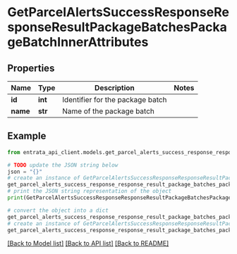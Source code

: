 # GetParcelAlertsSuccessResponseResponseResultPackageBatchesPackageBatchInnerAttributes


## Properties

Name | Type | Description | Notes
------------ | ------------- | ------------- | -------------
**id** | **int** | Identifier for the package batch | 
**name** | **str** | Name of the package batch | 

## Example

```python
from entrata_api_client.models.get_parcel_alerts_success_response_response_result_package_batches_package_batch_inner_attributes import GetParcelAlertsSuccessResponseResponseResultPackageBatchesPackageBatchInnerAttributes

# TODO update the JSON string below
json = "{}"
# create an instance of GetParcelAlertsSuccessResponseResponseResultPackageBatchesPackageBatchInnerAttributes from a JSON string
get_parcel_alerts_success_response_response_result_package_batches_package_batch_inner_attributes_instance = GetParcelAlertsSuccessResponseResponseResultPackageBatchesPackageBatchInnerAttributes.from_json(json)
# print the JSON string representation of the object
print(GetParcelAlertsSuccessResponseResponseResultPackageBatchesPackageBatchInnerAttributes.to_json())

# convert the object into a dict
get_parcel_alerts_success_response_response_result_package_batches_package_batch_inner_attributes_dict = get_parcel_alerts_success_response_response_result_package_batches_package_batch_inner_attributes_instance.to_dict()
# create an instance of GetParcelAlertsSuccessResponseResponseResultPackageBatchesPackageBatchInnerAttributes from a dict
get_parcel_alerts_success_response_response_result_package_batches_package_batch_inner_attributes_from_dict = GetParcelAlertsSuccessResponseResponseResultPackageBatchesPackageBatchInnerAttributes.from_dict(get_parcel_alerts_success_response_response_result_package_batches_package_batch_inner_attributes_dict)
```
[[Back to Model list]](../README.md#documentation-for-models) [[Back to API list]](../README.md#documentation-for-api-endpoints) [[Back to README]](../README.md)


